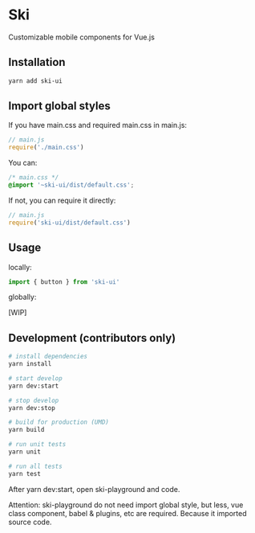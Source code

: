 # Ski

Customizable mobile components for Vue.js

## Installation

```bash
yarn add ski-ui
```

## Import global styles

If you have main.css and required main.css in main.js:

```js
// main.js
require('./main.css')
```

You can:

```css
/* main.css */
@import '~ski-ui/dist/default.css';
```

If not, you can require it directly:

```js
// main.js
require('ski-ui/dist/default.css')
```

## Usage

locally:

```js
import { button } from 'ski-ui'
```

globally:

[WIP]

## Development (contributors only)

``` bash
# install dependencies
yarn install

# start develop
yarn dev:start

# stop develop
yarn dev:stop

# build for production (UMD)
yarn build

# run unit tests
yarn unit

# run all tests
yarn test
```

After yarn dev:start, open ski-playground and code.

Attention: ski-playground do not need import global style, but less, vue class component, babel & plugins, etc are required. Because it imported source code.
